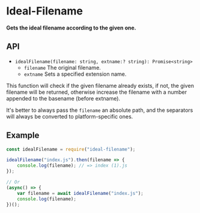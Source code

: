 # Ideal-Filename

**Gets the ideal filename according to the given one.**

## API

- `idealFilename(filename: string, extname:? string): Promise<string>`
    - `filename` The original filename.
    - `extname` Sets a specified extension name.

This function will check if the given filename already exists, if not, the 
given filename will be returned, otherwise increase the filename with a number 
appended to the basename (before extname).

It's better to always pass the `filename` an absolute path, and the separators
will always be converted to platform-specific ones.

## Example

```javascript
const idealFilename = require("ideal-filename");

idealFilename("index.js").then(filename => {
    console.log(filename); // => index (1).js
});

// Or
(async() => {
    var filename = await idealFilename("index.js");
    console.log(filename);
})();
```